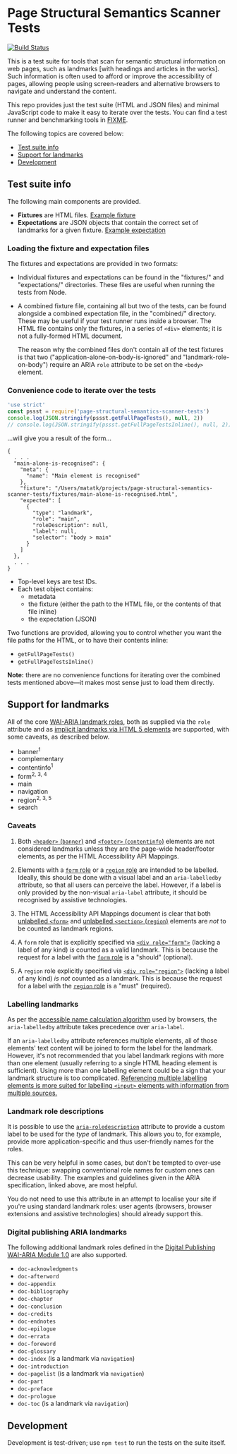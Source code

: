 Page Structural Semantics Scanner Tests
=======================================

[![Build Status](https://travis-ci.com/matatk/page-structural-semantics-scanner-tests.svg?branch=master)](https://travis-ci.com/matatk/page-structural-semantics-scanner-tests)

This is a test suite for tools that scan for semantic structural information on web pages, such as landmarks \[with headings and articles in the works\]. Such information is often used to afford or improve the accessibility of pages, allowing people using screen-readers and alternative browsers to navigate and understand the content.

This repo provides just the test suite (HTML and JSON files) and minimal JavaScript code to make it easy to iterate over the tests. You can find a test runner and benchmarking tools in [FIXME](FIXME).

The following topics are covered below:

 * [Test suite info](#test-suite-info)
 * [Support for landmarks](#support-for-landmarks)
 * [Development](#development)

Test suite info
---------------

The following main components are provided.

 * **Fixtures** are HTML files. [Example fixture](https://github.com/matatk/page-structural-semantics-scanner-tests/blob/master/fixtures/aria-labelledby-multiple-idrefs.html)
 * **Expectations** are JSON objects that contain the correct set of landmarks for a given fixture. [Example expectation](https://github.com/matatk/page-structural-semantics-scanner-tests/blob/master/expectations/aria-labelledby-multiple-idrefs.json)

### Loading the fixture and expectation files

The fixtures and expectations are provided in two formats:

 * Individual fixtures and expectations can be found in the "fixtures/" and "expectations/" directories. These files are useful when running the tests from Node.
 * A combined fixture file, containing all but two of the tests, can be found alongside a combined expectation file, in the "combined/" directory. These may be useful if your test runner runs inside a browser. The HTML file contains only the fixtures, in a series of `<div>` elements; it is not a fully-formed HTML document.

   The reason why the combined files don't contain all of the test fixtures is that two ("application-alone-on-body-is-ignored" and "landmark-role-on-body") require an ARIA `role` attribute to be set on the `<body>` element.

### Convenience code to iterate over the tests

<!-- embedme script/example.js -->
```js
'use strict'
const pssst = require('page-structural-semantics-scanner-tests')
console.log(JSON.stringify(pssst.getFullPageTests(), null, 2))
// console.log(JSON.stringify(pssst.getFullPageTestsInline(), null, 2))
```

...will give you a result of the form...

```
{
  . . .
  "main-alone-is-recognised": {
    "meta": {
      "name": "Main element is recognised"
    },
    "fixture": "/Users/matatk/projects/page-structural-semantics-scanner-tests/fixtures/main-alone-is-recognised.html",
    "expected": [
      {
        "type": "landmark",
        "role": "main",
        "roleDescription": null,
        "label": null,
        "selector": "body > main"
      }
    ]
  },
  . . .
}
```

 * Top-level keys are test IDs.
 * Each test object contains:
   - metadata
   - the fixture (either the path to the HTML file, or the contents of that file inline)
   - the expectation (JSON)

Two functions are provided, allowing you to control whether you want the file paths for the HTML, or to have their contents inline:

 * `getFullPageTests()`
 * `getFullPageTestsInline()`

**Note:** there are no convenience functions for iterating over the combined tests mentioned above—it makes most sense just to load them directly.

Support for landmarks
---------------------

All of the core [WAI-ARIA landmark roles](https://www.w3.org/TR/wai-aria-1.1/#landmark_roles), both as supplied via the `role` attribute and as [implicit landmarks via HTML 5 elements](https://www.w3.org/TR/html-aam-1.0/#html-element-role-mappings) are supported, with some caveats, as described below.

 * banner<sup>1</sup>
 * complementary
 * contentinfo<sup>1</sup>
 * form<sup>2, 3, 4</sup>
 * main
 * navigation
 * region<sup>2, 3, 5</sup>
 * search

### Caveats

1.  Both [`<header>` (`banner`)](https://www.w3.org/TR/html-aam-1.0/#details-id-45) and [`<footer>` (`contentinfo`)](https://www.w3.org/TR/html-aam-1.0/#details-id-39) elements are not considered landmarks unless they are the page-wide header/footer elements, as per the HTML Accessibility API Mappings.

2.  Elements with a [`form` role](https://www.w3.org/TR/wai-aria-1.1/#form) or a [`region` role](https://www.w3.org/TR/wai-aria-1.1/#region) are intended to be labelled. Ideally, this should be done with a visual label and an `aria-labelledby` attribute, so that all users can perceive the label. However, if a label is only provided by the non-visual `aria-label` attribute, it should be recognised by assistive technologies.

3. The HTML Accessibility API Mappings document is clear that both [unlabelled `<form>`](https://www.w3.org/TR/html-aam-1.0/#details-id-42) and [unlabelled `<section>` (`region`)](https://www.w3.org/TR/html-aam-1.0/#details-id-118) elements are *not* to be counted as landmark regions.

4. A `form` role that is explicitly specified via [`<div role="form">`](https://www.w3.org/TR/core-aam-1.1/#role-map-form) (lacking a label of any kind) *is* counted as a valid landmark. This is because the request for a label with the [`form` role](https://www.w3.org/TR/wai-aria-1.1/#form) is a "should" (optional).

5. A `region` role explicitly specified via [`<div role="region">`](https://www.w3.org/TR/core-aam-1.1/#role-map-region-nameless) (lacking a label of any kind) *is not* counted as a landmark. This is because the request for a label with the [`region` role](https://www.w3.org/TR/wai-aria-1.1/#region) is a "must" (required).

### Labelling landmarks

As per the [accessible name calculation algorithm](https://www.w3.org/TR/accname-aam-1.1/#mapping_additional_nd_te) used by browsers, the `aria-labelledby` attribute takes precedence over `aria-label`.

If an `aria-labelledby` attribute references multiple elements, all of those elements' text content will be joined to form the label for the landmark. However, it's not recommended that you label landmark regions with more than one element (usually referring to a single HTML heading element is sufficient). Using more than one labelling element could be a sign that your landmark structure is too complicated. [Referencing multiple labelling elements is more suited for labelling `<input>` elements with information from multiple sources.](https://www.w3.org/WAI/GL/wiki/Using_aria-labelledby_to_concatenate_a_label_from_several_text_nodes#Example_1:_A_time-out_input_field_with_concatenated_label)

### Landmark role descriptions

It is possible to use the [`aria-roledescription`](https://www.w3.org/TR/wai-aria-1.1/#aria-roledescription) attribute to provide a custom label to be used for the *type* of landmark. This allows you to, for example, provide more application-specific and thus user-friendly names for the roles.

This can be very helpful in some cases, but don't be tempted to over-use this technique: swapping conventional role names for custom ones can decrease usability. The examples and guidelines given in the ARIA specification, linked above, are most helpful.

You do not need to use this attribute in an attempt to localise your site if you're using standard landmark roles: user agents (browsers, browser extensions and assistive technologies) should already support this.

### Digital publishing ARIA landmarks

The following additional landmark roles defined in the [Digital Publishing WAI-ARIA Module 1.0](https://www.w3.org/TR/dpub-aria-1.0/) are also supported.

 * `doc-acknowledgments`
 * `doc-afterword`
 * `doc-appendix`
 * `doc-bibliography`
 * `doc-chapter`
 * `doc-conclusion`
 * `doc-credits`
 * `doc-endnotes`
 * `doc-epilogue`
 * `doc-errata`
 * `doc-foreword`
 * `doc-glossary`
 * `doc-index` (is a landmark via `navigation`)
 * `doc-introduction`
 * `doc-pagelist` (is a landmark via `navigation`)
 * `doc-part`
 * `doc-preface`
 * `doc-prologue`
 * `doc-toc` (is a landmark via `navigation`)

Development
-----------

Development is test-driven; use `npm test` to run the tests on the suite itself.
